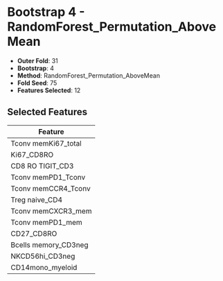 # Bootstrap 4 - RandomForest_Permutation_AboveMean

- **Outer Fold**: 31
- **Bootstrap**: 4
- **Method**: RandomForest_Permutation_AboveMean
- **Fold Seed**: 75
- **Features Selected**: 12

## Selected Features

| Feature |
|---------|
| Tconv memKi67_total |
| Ki67_CD8RO |
| CD8 RO TIGIT_CD3 |
| Tconv memPD1_Tconv |
| Tconv memCCR4_Tconv |
| Treg naive_CD4 |
| Tconv memCXCR3_mem |
| Tconv memPD1_mem |
| CD27_CD8RO |
| Bcells memory_CD3neg |
| NKCD56hi_CD3neg |
| CD14mono_myeloid |
